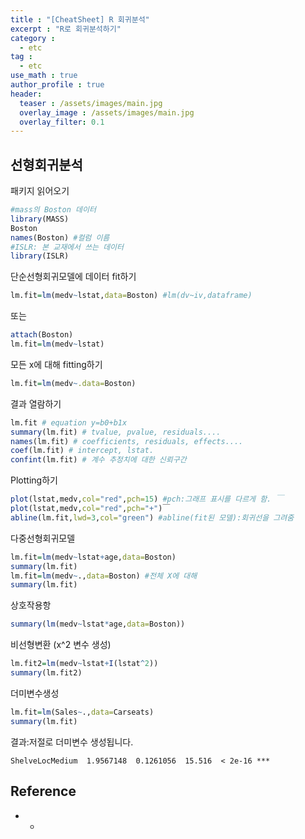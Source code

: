 ```yaml
---
title : "[CheatSheet] R 회귀분석"
excerpt : "R로 회귀분석하기"
category :
  - etc
tag :
  - etc
use_math : true
author_profile : true
header:
  teaser : /assets/images/main.jpg
  overlay_image : /assets/images/main.jpg
  overlay_filter: 0.1
---
```


## 선형회귀분석

패키지 읽어오기
```r
#mass의 Boston 데이터
library(MASS)
Boston
names(Boston) #컬럼 이름 
#ISLR: 본 교재에서 쓰는 데이터
library(ISLR)
```

단순선형회귀모델에 데이터 fit하기
```r
lm.fit=lm(medv~lstat,data=Boston) #lm(dv~iv,dataframe)
```
또는
```r
attach(Boston)
lm.fit=lm(medv~lstat)
```
모든 x에 대해 fitting하기
```r
lm.fit=lm(medv~.data=Boston)
```

결과 열람하기
```r
lm.fit # equation y=b0+b1x
summary(lm.fit) # tvalue, pvalue, residuals....
names(lm.fit) # coefficients, residuals, effects....
coef(lm.fit) # intercept, lstat.
confint(lm.fit) # 계수 추정치에 대한 신뢰구간
```

Plotting하기
```r
plot(lstat,medv,col="red",pch=15) #pch:그래프 표시를 다르게 함. ￣
plot(lstat,medv,col="red",pch="+")￣
abline(lm.fit,lwd=3,col="green") #abline(fit된 모델):회귀선을 그려줌 
```

다중선형회귀모델
```r
lm.fit=lm(medv~lstat+age,data=Boston)
summary(lm.fit)
lm.fit=lm(medv~.,data=Boston) #전체 X에 대해
summary(lm.fit)
```
상호작용항
```r
summary(lm(medv~lstat*age,data=Boston))
```

비선형변환 (x^2 변수 생성)
```r
lm.fit2=lm(medv~lstat+I(lstat^2))
summary(lm.fit2)
```

더미변수생성
```r
lm.fit=lm(Sales~.,data=Carseats)
summary(lm.fit)
```
결과:저절로 더미변수 생성됩니다.
```ShelveLocGood    4.8501827  0.1531100  31.678  < 2e-16 ***
ShelveLocMedium  1.9567148  0.1261056  15.516  < 2e-16 ***
```

## Reference
- -